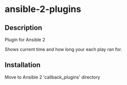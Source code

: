 # ansible-2-plugins

## Description
Plugin for Ansible 2

Shows current time and how long your each play ran for.

## Installation
Move to Ansible 2 'callback_plugins' directory
